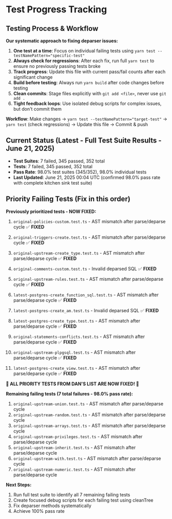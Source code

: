 # Test Progress Tracking

## Testing Process & Workflow
**Our systematic approach to fixing deparser issues:**

1. **One test at a time**: Focus on individual failing tests using `yarn test --testNamePattern="specific-test"`
2. **Always check for regressions**: After each fix, run full `yarn test` to ensure no previously passing tests broke
3. **Track progress**: Update this file with current pass/fail counts after each significant change
4. **Build before testing**: Always run `yarn build` after code changes before testing
5. **Clean commits**: Stage files explicitly with `git add <file>`, never use `git add .`
6. **Tight feedback loops**: Use isolated debug scripts for complex issues, but don't commit them

**Workflow**: Make changes → `yarn test --testNamePattern="target-test"` → `yarn test` (check regressions) → Update this file → Commit & push

## Current Status (Latest - Full Test Suite Results - June 21, 2025)
- **Test Suites**: 7 failed, 345 passed, 352 total
- **Tests**: 7 failed, 345 passed, 352 total
- **Pass Rate**: 98.0% test suites (345/352), 98.0% individual tests
- **Last Updated**: June 21, 2025 00:04 UTC (confirmed 98.0% pass rate with complete kitchen sink test suite)

## Priority Failing Tests (Fix in this order)
**Previously prioritized tests - NOW FIXED:**
1. `original-policies-custom.test.ts` - AST mismatch after parse/deparse cycle ✅ **FIXED**
2. `original-triggers-create.test.ts` - AST mismatch after parse/deparse cycle ✅ **FIXED**
3. `original-upstream-create_type.test.ts` - AST mismatch after parse/deparse cycle ✅ **FIXED**
4. `original-comments-custom.test.ts` - Invalid deparsed SQL ✅ **FIXED**
5. `original-upstream-rules.test.ts` - AST mismatch after parse/deparse cycle ✅ **FIXED**
9. `latest-postgres-create_function_sql.test.ts` - AST mismatch after parse/deparse cycle ✅ **FIXED**

10. `latest-postgres-create_am.test.ts` - Invalid deparsed SQL ✅ **FIXED**
11. `latest-postgres-create_type.test.ts` - AST mismatch after parse/deparse cycle ✅ **FIXED**

6. `original-statements-conflicts.test.ts` - AST mismatch after parse/deparse cycle ✅ **FIXED**
7. `original-upstream-plpgsql.test.ts` - AST mismatch after parse/deparse cycle ✅ **FIXED**
8. `latest-postgres-create_view.test.ts` - AST mismatch after parse/deparse cycle ✅ **FIXED**

**🎉 ALL PRIORITY TESTS FROM DAN'S LIST ARE NOW FIXED! 🎉**

**Remaining failing tests (7 total failures - 98.0% pass rate):**
1. `original-upstream-union.test.ts` - AST mismatch after parse/deparse cycle
2. `original-upstream-random.test.ts` - AST mismatch after parse/deparse cycle
3. `original-upstream-arrays.test.ts` - AST mismatch after parse/deparse cycle
4. `original-upstream-privileges.test.ts` - AST mismatch after parse/deparse cycle
5. `original-upstream-inherit.test.ts` - AST mismatch after parse/deparse cycle
6. `original-upstream-with.test.ts` - AST mismatch after parse/deparse cycle
7. `original-upstream-numeric.test.ts` - AST mismatch after parse/deparse cycle

**Next Steps:**
1. Run full test suite to identify all 7 remaining failing tests
2. Create focused debug scripts for each failing test using cleanTree
3. Fix deparser methods systematically
4. Achieve 100% pass rate
